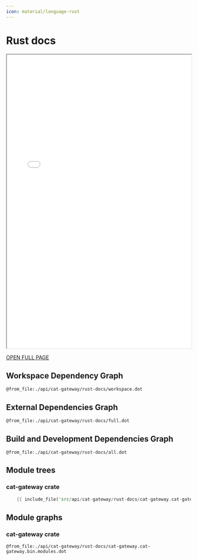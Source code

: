 ```yaml
---
icon: material/language-rust
---
```


<!-- cspell: words RUSTDOC graphviz -->

# Rust docs

<!-- markdownlint-disable no-inline-html -->
<iframe src="../rust-docs/index.html" title="RUSTDOC Documentation" style="height:800px;width:100%;"></iframe>

[OPEN FULL PAGE](./rust-docs/index.html)

## Workspace Dependency Graph

```kroki-graphviz
@from_file:./api/cat-gateway/rust-docs/workspace.dot
```

## External Dependencies Graph

```kroki-graphviz
@from_file:./api/cat-gateway/rust-docs/full.dot
```

## Build and Development Dependencies Graph

```kroki-graphviz
@from_file:./api/cat-gateway/rust-docs/all.dot
```

## Module trees

### cat-gateway crate

```rust
    {{ include_file('src/api/cat-gateway/rust-docs/cat-gateway.cat-gateway.bin.modules.tree') }}
```

## Module graphs

### cat-gateway crate

```kroki-graphviz
@from_file:./api/cat-gateway/rust-docs/cat-gateway.cat-gateway.bin.modules.dot
```
